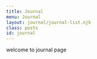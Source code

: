 ```yaml
---
title: Journal
menu: Journal
layout: journal/journal-list.njk
class: posts
id: journal
---
```


welcome to journal page
